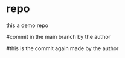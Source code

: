 # repo
this a demo repo


#commit in the main branch by the author

#this is the commit again made by the author
